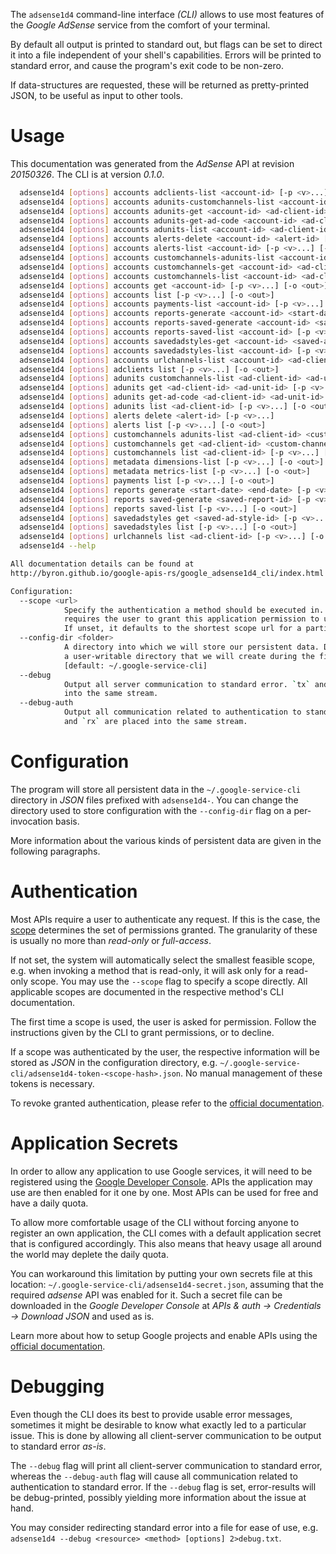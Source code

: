 <!---
DO NOT EDIT !
This file was generated automatically from 'src/mako/cli/README.md.mako'
DO NOT EDIT !
-->
The `adsense1d4` command-line interface *(CLI)* allows to use most features of the *Google AdSense* service from the comfort of your terminal.

By default all output is printed to standard out, but flags can be set to direct it into a file independent of your shell's
capabilities. Errors will be printed to standard error, and cause the program's exit code to be non-zero.

If data-structures are requested, these will be returned as pretty-printed JSON, to be useful as input to other tools.

# Usage

This documentation was generated from the *AdSense* API at revision *20150326*. The CLI is at version *0.1.0*.

```bash
  adsense1d4 [options] accounts adclients-list <account-id> [-p <v>...] [-o <out>]
  adsense1d4 [options] accounts adunits-customchannels-list <account-id> <ad-client-id> <ad-unit-id> [-p <v>...] [-o <out>]
  adsense1d4 [options] accounts adunits-get <account-id> <ad-client-id> <ad-unit-id> [-p <v>...] [-o <out>]
  adsense1d4 [options] accounts adunits-get-ad-code <account-id> <ad-client-id> <ad-unit-id> [-p <v>...] [-o <out>]
  adsense1d4 [options] accounts adunits-list <account-id> <ad-client-id> [-p <v>...] [-o <out>]
  adsense1d4 [options] accounts alerts-delete <account-id> <alert-id> [-p <v>...]
  adsense1d4 [options] accounts alerts-list <account-id> [-p <v>...] [-o <out>]
  adsense1d4 [options] accounts customchannels-adunits-list <account-id> <ad-client-id> <custom-channel-id> [-p <v>...] [-o <out>]
  adsense1d4 [options] accounts customchannels-get <account-id> <ad-client-id> <custom-channel-id> [-p <v>...] [-o <out>]
  adsense1d4 [options] accounts customchannels-list <account-id> <ad-client-id> [-p <v>...] [-o <out>]
  adsense1d4 [options] accounts get <account-id> [-p <v>...] [-o <out>]
  adsense1d4 [options] accounts list [-p <v>...] [-o <out>]
  adsense1d4 [options] accounts payments-list <account-id> [-p <v>...] [-o <out>]
  adsense1d4 [options] accounts reports-generate <account-id> <start-date> <end-date> [-p <v>...] [-o <out>]
  adsense1d4 [options] accounts reports-saved-generate <account-id> <saved-report-id> [-p <v>...] [-o <out>]
  adsense1d4 [options] accounts reports-saved-list <account-id> [-p <v>...] [-o <out>]
  adsense1d4 [options] accounts savedadstyles-get <account-id> <saved-ad-style-id> [-p <v>...] [-o <out>]
  adsense1d4 [options] accounts savedadstyles-list <account-id> [-p <v>...] [-o <out>]
  adsense1d4 [options] accounts urlchannels-list <account-id> <ad-client-id> [-p <v>...] [-o <out>]
  adsense1d4 [options] adclients list [-p <v>...] [-o <out>]
  adsense1d4 [options] adunits customchannels-list <ad-client-id> <ad-unit-id> [-p <v>...] [-o <out>]
  adsense1d4 [options] adunits get <ad-client-id> <ad-unit-id> [-p <v>...] [-o <out>]
  adsense1d4 [options] adunits get-ad-code <ad-client-id> <ad-unit-id> [-p <v>...] [-o <out>]
  adsense1d4 [options] adunits list <ad-client-id> [-p <v>...] [-o <out>]
  adsense1d4 [options] alerts delete <alert-id> [-p <v>...]
  adsense1d4 [options] alerts list [-p <v>...] [-o <out>]
  adsense1d4 [options] customchannels adunits-list <ad-client-id> <custom-channel-id> [-p <v>...] [-o <out>]
  adsense1d4 [options] customchannels get <ad-client-id> <custom-channel-id> [-p <v>...] [-o <out>]
  adsense1d4 [options] customchannels list <ad-client-id> [-p <v>...] [-o <out>]
  adsense1d4 [options] metadata dimensions-list [-p <v>...] [-o <out>]
  adsense1d4 [options] metadata metrics-list [-p <v>...] [-o <out>]
  adsense1d4 [options] payments list [-p <v>...] [-o <out>]
  adsense1d4 [options] reports generate <start-date> <end-date> [-p <v>...] [-o <out>]
  adsense1d4 [options] reports saved-generate <saved-report-id> [-p <v>...] [-o <out>]
  adsense1d4 [options] reports saved-list [-p <v>...] [-o <out>]
  adsense1d4 [options] savedadstyles get <saved-ad-style-id> [-p <v>...] [-o <out>]
  adsense1d4 [options] savedadstyles list [-p <v>...] [-o <out>]
  adsense1d4 [options] urlchannels list <ad-client-id> [-p <v>...] [-o <out>]
  adsense1d4 --help

All documentation details can be found at
http://byron.github.io/google-apis-rs/google_adsense1d4_cli/index.html

Configuration:
  --scope <url>  
            Specify the authentication a method should be executed in. Each scope 
            requires the user to grant this application permission to use it.
            If unset, it defaults to the shortest scope url for a particular method.
  --config-dir <folder>
            A directory into which we will store our persistent data. Defaults to 
            a user-writable directory that we will create during the first invocation.
            [default: ~/.google-service-cli]
  --debug
            Output all server communication to standard error. `tx` and `rx` are placed 
            into the same stream.
  --debug-auth
            Output all communication related to authentication to standard error. `tx` 
            and `rx` are placed into the same stream.

```

# Configuration

The program will store all persistent data in the `~/.google-service-cli` directory in *JSON* files prefixed with `adsense1d4-`.  You can change the directory used to store configuration with the `--config-dir` flag on a per-invocation basis.

More information about the various kinds of persistent data are given in the following paragraphs.

# Authentication

Most APIs require a user to authenticate any request. If this is the case, the [scope][scopes] determines the 
set of permissions granted. The granularity of these is usually no more than *read-only* or *full-access*.

If not set, the system will automatically select the smallest feasible scope, e.g. when invoking a
method that is read-only, it will ask only for a read-only scope. 
You may use the `--scope` flag to specify a scope directly. 
All applicable scopes are documented in the respective method's CLI documentation.

The first time a scope is used, the user is asked for permission. Follow the instructions given 
by the CLI to grant permissions, or to decline.

If a scope was authenticated by the user, the respective information will be stored as *JSON* in the configuration
directory, e.g. `~/.google-service-cli/adsense1d4-token-<scope-hash>.json`. No manual management of these tokens
is necessary.

To revoke granted authentication, please refer to the [official documentation][revoke-access].

# Application Secrets

In order to allow any application to use Google services, it will need to be registered using the 
[Google Developer Console][google-dev-console]. APIs the application may use are then enabled for it
one by one. Most APIs can be used for free and have a daily quota.

To allow more comfortable usage of the CLI without forcing anyone to register an own application, the CLI
comes with a default application secret that is configured accordingly. This also means that heavy usage
all around the world may deplete the daily quota.

You can workaround this limitation by putting your own secrets file at this location: 
`~/.google-service-cli/adsense1d4-secret.json`, assuming that the required *adsense* API 
was enabled for it. Such a secret file can be downloaded in the *Google Developer Console* at 
*APIs & auth -> Credentials -> Download JSON* and used as is.

Learn more about how to setup Google projects and enable APIs using the [official documentation][google-project-new].


# Debugging

Even though the CLI does its best to provide usable error messages, sometimes it might be desirable to know
what exactly led to a particular issue. This is done by allowing all client-server communication to be 
output to standard error *as-is*.

The `--debug` flag will print all client-server communication to standard error, whereas the `--debug-auth` flag
will cause all communication related to authentication to standard error.
If the `--debug` flag is set, error-results will be debug-printed, possibly yielding more information about the 
issue at hand.

You may consider redirecting standard error into a file for ease of use, e.g. `adsense1d4 --debug <resource> <method> [options] 2>debug.txt`.


[scopes]: https://developers.google.com/+/api/oauth#scopes
[revoke-access]: http://webapps.stackexchange.com/a/30849
[google-dev-console]: https://console.developers.google.com/
[google-project-new]: https://developers.google.com/console/help/new/